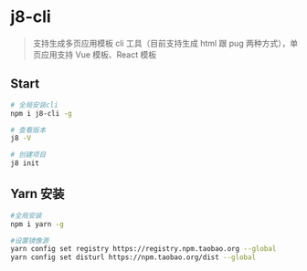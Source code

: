 # j8-cli

> 支持生成多页应用模板 cli 工具（目前支持生成 html 跟 pug 两种方式），单页应用支持 Vue 模板、React 模板

## Start

```bash
# 全局安装cli
npm i j8-cli -g

# 查看版本
j8 -V

# 创建项目
j8 init
```

## Yarn 安装

```bash
#全局安装
npm i yarn -g

#设置镜像源
yarn config set registry https://registry.npm.taobao.org --global
yarn config set disturl https://npm.taobao.org/dist --global
```
